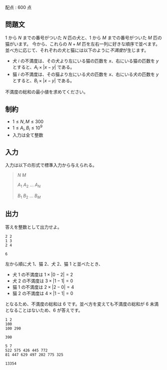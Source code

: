 配点 : $600$ 点

## 問題文

$1$ から $N$ までの番号がついた $N$ 匹の犬と、$1$ から $M$ までの番号がついた $M$ 匹の猫がいます。
今から、これらの $N+M$ 匹を左右一列に好きな順序で並べます。
並べ方に応じて、それぞれの犬と猫には以下のように*不満度*が生じます。

- 犬 $i$ の不満度は、その犬より左にいる猫の匹数を $x$、右にいる猫の匹数を $y$ とすると、$A_i\times|x-y|$ である。
- 猫 $i$ の不満度は、その猫より左にいる犬の匹数を $x$、右にいる犬の匹数を $y$ とすると、$B_i\times|x-y|$ である。

不満度の総和の最小値を求めてください。

## 制約

- $1\leq N,M \leq 300$
- $1\leq A_i,B_i \leq 10^9$
- 入力は全て整数

## 入力

入力は以下の形式で標準入力から与えられる。

> $N$ $M$
> 
> $A_1$ $A_2$ $\ldots$ $A_N$
> 
> $B_1$ $B_2$ $\ldots$ $B_M$

## 出力

答えを整数として出力せよ。

```input1
2 2
1 3
2 4
```

```output1
6
```

左から順に犬 $1$、猫 $2$、犬 $2$、猫 $1$ と並べたとき、

- 犬 $1$ の不満度は $1\times|0-2|=2$
- 犬 $2$ の不満度は $3\times|1-1|=0$
- 猫 $1$ の不満度は $2\times|2-0|=4$
- 猫 $2$ の不満度は $4\times|1-1|=0$

となるため、不満度の総和は $6$ です。並べ方を変えても不満度の総和が $6$ 未満となることはないため、$6$ が答えです。

```input2
1 2
100
100 290
```

```output2
390
```

```input3
5 7
522 575 426 445 772
81 447 629 497 202 775 325
```

```output3
13354
```